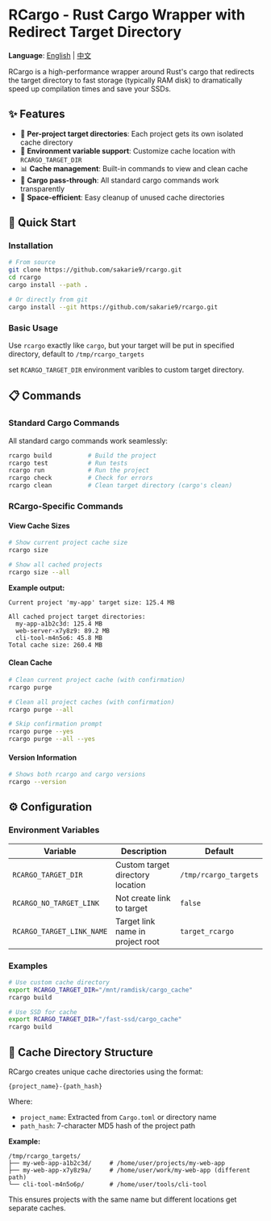 # RCargo - Rust Cargo Wrapper with Redirect Target Directory

**Language**: [English](README.md) | [中文](README_cn.md)

RCargo is a high-performance wrapper around Rust's cargo that redirects the target directory to fast storage (typically RAM disk) to dramatically speed up compilation times and save your SSDs.

## ✨ Features

- 🚀 **Per-project target directories**: Each project gets its own isolated cache directory
- 🔧 **Environment variable support**: Customize cache location with `RCARGO_TARGET_DIR`
- 📊 **Cache management**: Built-in commands to view and clean cache
- 🔄 **Cargo pass-through**: All standard cargo commands work transparently
- 💾 **Space-efficient**: Easy cleanup of unused cache directories

## 🚀 Quick Start

### Installation

```bash
# From source
git clone https://github.com/sakarie9/rcargo.git
cd rcargo
cargo install --path .

# Or directly from git
cargo install --git https://github.com/sakarie9/rcargo.git
```

### Basic Usage

Use `rcargo` exactly like `cargo`, but your target will be put in specified directory, default to `/tmp/rcargo_targets`

set `RCARGO_TARGET_DIR` environment varibles to custom target directory.

## 📋 Commands

### Standard Cargo Commands

All standard cargo commands work seamlessly:

```bash
rcargo build          # Build the project
rcargo test           # Run tests  
rcargo run            # Run the project
rcargo check          # Check for errors
rcargo clean          # Clean target directory (cargo's clean)
```

### RCargo-Specific Commands

#### View Cache Sizes

```bash
# Show current project cache size
rcargo size

# Show all cached projects
rcargo size --all
```

**Example output:**

```text
Current project 'my-app' target size: 125.4 MB
```

```text
All cached project target directories:
  my-app-a1b2c3d: 125.4 MB
  web-server-x7y8z9: 89.2 MB  
  cli-tool-m4n5o6: 45.8 MB
Total cache size: 260.4 MB
```

#### Clean Cache

```bash
# Clean current project cache (with confirmation)
rcargo purge

# Clean all project caches (with confirmation)
rcargo purge --all

# Skip confirmation prompt
rcargo purge --yes
rcargo purge --all --yes
```

#### Version Information

```bash
# Shows both rcargo and cargo versions
rcargo --version
```

## ⚙️ Configuration

### Environment Variables

| Variable | Description | Default |
|----------|-------------|---------|
| `RCARGO_TARGET_DIR` | Custom target directory location | `/tmp/rcargo_targets` |
| `RCARGO_NO_TARGET_LINK` | Not create link to target | `false` |
| `RCARGO_TARGET_LINK_NAME` | Target link name in project root | `target_rcargo` |

### Examples

```bash
# Use custom cache directory
export RCARGO_TARGET_DIR="/mnt/ramdisk/cargo_cache"
rcargo build

# Use SSD for cache
export RCARGO_TARGET_DIR="/fast-ssd/cargo_cache" 
rcargo build
```

## 📁 Cache Directory Structure

RCargo creates unique cache directories using the format:

```text
{project_name}-{path_hash}
```

Where:

- `project_name`: Extracted from `Cargo.toml` or directory name
- `path_hash`: 7-character MD5 hash of the project path

**Example:**

```text
/tmp/rcargo_targets/
├── my-web-app-a1b2c3d/     # /home/user/projects/my-web-app
├── my-web-app-x7y8z9a/     # /home/user/work/my-web-app (different path)
└── cli-tool-m4n5o6p/       # /home/user/tools/cli-tool
```

This ensures projects with the same name but different locations get separate caches.
